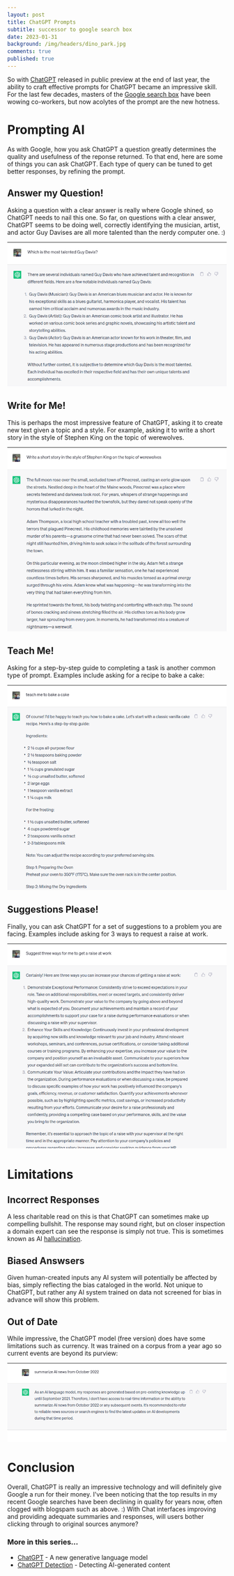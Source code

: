 ```yaml
---
layout: post
title: ChatGPT Prompts
subtitle: successor to google search box
date: 2023-01-31
background: /img/headers/dino_park.jpg
comments: true
published: true
---
```


So with [ChatGPT](/2022/12/21/chatgpt/) released in public preview at the end of last year, the ability to craft effective prompts for ChatGPT became an impressive skill.  For the last few decades, masters of the [Google search box](https://www.pcmag.com/how-to/google-search-tips-youll-want-to-learn) have been wowing co-workers, but now acolytes of the prompt are the new hotness.

# Prompting AI

As with Google, how you ask ChatGPT a question greatly determines the quality and usefulness of the reponse returned.  To that end, here are some of things you can ask ChatGPT.  Each type of query can be tuned to get better responses, by refining the prompt.

## Answer my Question!

Asking a question with a clear answer is really where Google shined, so ChatGPT needs to nail this one.  So far, on questions with a clear answer, ChatGPT seems to be doing well, correctly identifying the musician, artist, and actor Guy Davises are all more talented than the nerdy computer one.  :)

<img src="/img/posts/chatgpt-prompt-guys.png" class="img-fluid" /> 

## Write for Me!

This is perhaps the most impressive feature of ChatGPT, asking it to create new text given a topic and a style.  For example, asking it to write a short story in the style of Stephen King on the topic of werewolves.

<img src="/img/posts/chatgpt-prompt-werewolves.png" class="img-fluid" /> 

## Teach Me!

Asking for a step-by-step guide to completing a task is another common type of prompt. Examples include asking for a recipe to bake a cake:

<img src="/img/posts/chatgpt-prompt-baking.png" class="img-fluid" /> 

## Suggestions Please!

Finally, you can ask ChatGPT for a set of suggestions to a problem you are facing.  Examples include asking for 3 ways to request a raise at work.

<img src="/img/posts/chatgpt-prompt-raise.png" class="img-fluid" /> 

# Limitations

## Incorrect Responses

A less charitable read on this is that ChatGPT can sometimes make up compelling bullshit.  The response may sound right, but on closer inspection a domain expert can see the response is simply not true.  This is sometimes known as AI [hallucination](https://news.ycombinator.com/item?id=33841672).

## Biased Answsers

Given human-created inputs any AI system will potentially be affected by bias, simply reflecting the bias cataloged in the world.  Not unique to ChatGPT, but rather any AI system trained on data not screened for bias in advance will show this problem.  

## Out of Date

While impressive, the ChatGPT model (free version) does have some limitations such as currency.  It was trained on a corpus from a year ago so current events are beyond its purview:

<img src="/img/posts/chatgpt-prompts-currency.png" class="img-fluid" /> 

# Conclusion

Overall, ChatGPT is really an impressive technology and will definitely give Google a run for their money.  I've been noticing that the top results in my recent Google searches have been declining in quality for years now, often clogged with blogspam such as above. :)  With Chat interfaces improving and providing adequate summaries and responses, will users bother clicking through to original sources anymore?

### More in this series...
* [ChatGPT](/2022/12/21/chatgpt/) - A new generative language model
* [ChatGPT Detection](/2023/04/27/chatgpt-detection/) - Detecting AI-generated content
